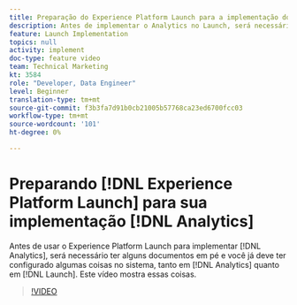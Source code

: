 ```yaml
---
title: Preparação do Experience Platform Launch para a implementação do Analytics
description: Antes de implementar o Analytics no Launch, será necessário ter alguns documentos em pé e você precisará configurar algumas coisas no sistema, tanto no Analytics quanto no Launch. Este vídeo mostra essas coisas.
feature: Launch Implementation
topics: null
activity: implement
doc-type: feature video
team: Technical Marketing
kt: 3584
role: "Developer, Data Engineer"
level: Beginner
translation-type: tm+mt
source-git-commit: f3b3fa7d91b0cb21005b57768ca23ed6700fcc03
workflow-type: tm+mt
source-wordcount: '101'
ht-degree: 0%

---
```



# Preparando [!DNL Experience Platform Launch] para sua implementação [!DNL Analytics]

Antes de usar o Experience Platform Launch para implementar [!DNL Analytics], será necessário ter alguns documentos em pé e você já deve ter configurado algumas coisas no sistema, tanto em [!DNL Analytics] quanto em [!DNL Launch]. Este vídeo mostra essas coisas.

>[!VIDEO](https://video.tv.adobe.com/v/28752/?quality=12)
